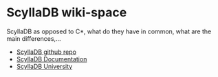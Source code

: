 # ScyllaDB wiki-space

ScyllaDB as opposed to C*, what do they have in common, what are the main differences,...

- [ScyllaDB github repo](https://github.com/scylladb/scylladb)
- [ScyllaDB Documentation](https://docs.scylladb.com/stable/)
- [ScyllaDB University](https://university.scylladb.com/)
